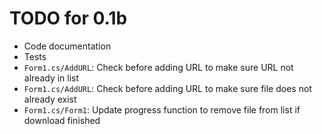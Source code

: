 # TODO for 0.1b
- Code documentation
- Tests
- `Form1.cs/AddURL`: Check before adding URL to make sure URL not already in list
- `Form1.cs/AddURL`: Check before adding URL to make sure file does not already exist
- `Form1.cs/Form1`: Update progress function to remove file from list if download finished